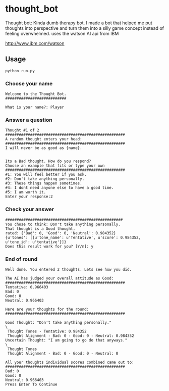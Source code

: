 # thought_bot
Thought bot: Kinda dumb therapy bot.
I made a bot that helped me put thoughts into perspective and turn them into a silly game concept instead of feeling overwhelmed.
uses the watson AI api from IBM

http://www.ibm.com/watson

## Usage
`python run.py`

### Choose your name
```
Welcome to the Thought Bot.
###########################

What is your name?: Player
```

### Answer a question
```
Thought #1 of 2
#####################################################
A random thought enters your head:
#####################################################
I will never be as good as {name}.


Its a Bad thought. How do you respond?
Choose an example that fits or type your own
#####################################################
#1: You will feel better if you ask.
#2: Don't take anything personally.
#3: These things happen sometimes.
#4: I dont need anyone else to have a good time.
#5: I am worth it.
Enter your response:2
```

### Check your answer
```
####################################################
You chose to think: Don't take anything personally.
That thought is a Good thought.
rated: {'Bad': 0, 'Good': 0, 'Neutral': 0.984352}
{u'tones': [{u'tone_name': u'Tentative', u'score': 0.984352, u'tone_id': u'tentative'}]}
Does this result work for you? [Y/n]: y
```
### End of round
```
Well done. You entered 2 thoughts. Lets see how you did.

The AI has judged your overall attitude as Good:
#####################################################
Tentative: 0.966403
Bad: 0
Good: 0
Neutral: 0.966403

Here are your thoughts for the round:
#####################################################

Good Thought: "Don't take anything personally."
\
 Thought Tones - Tentative: 0.984352
 Thought Alignment - Bad: 0 - Good: 0 - Neutral: 0.984352
Uncertain Thought: "I am going to go do that anyways."
\
 Thought Tones
 Thought Alignment - Bad: 0 - Good: 0 - Neutral: 0

All your thoughts individual scores combined came out to:
#####################################################
Bad: 0
Good: 0
Neutral: 0.966403
Press Enter To Continue
```


